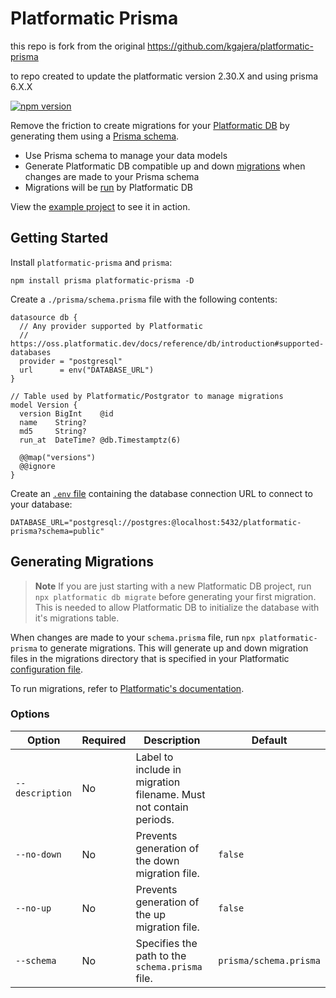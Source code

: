 # Platformatic Prisma

this repo is fork from the original https://github.com/kgajera/platformatic-prisma

to repo created to update the platformatic version 2.30.X and using prisma 6.X.X

[![npm version](https://badge.fury.io/js/platformaticdb-prisma.svg)](https://www.npmjs.com/package/platformaticdb-prisma)

Remove the friction to create migrations for your [Platformatic DB](https://oss.platformatic.dev/docs/reference/db/introduction) by generating them using a [Prisma schema](https://www.prisma.io/docs/concepts/components/prisma-schema).

- Use Prisma schema to manage your data models
- Generate Platformatic DB compatible up and down [migrations](https://oss.platformatic.dev/docs/reference/db/migrations) when changes are made to your Prisma schema
- Migrations will be [run](https://oss.platformatic.dev/docs/reference/db/migrations#how-to-run-migrations) by Platformatic DB

View the [example project](./example) to see it in action.

## Getting Started

Install `platformatic-prisma` and `prisma`:

```
npm install prisma platformatic-prisma -D
```

Create a `./prisma/schema.prisma` file with the following contents:

```prisma
datasource db {
  // Any provider supported by Platformatic
  // https://oss.platformatic.dev/docs/reference/db/introduction#supported-databases
  provider = "postgresql"
  url      = env("DATABASE_URL")
}

// Table used by Platformatic/Postgrator to manage migrations
model Version {
  version BigInt    @id
  name    String?
  md5     String?
  run_at  DateTime? @db.Timestamptz(6)

  @@map("versions")
  @@ignore
}
```

Create an [`.env` file](https://www.prisma.io/docs/guides/development-environment/environment-variables#using-env-files) containing the database connection URL to connect to your database:

```
DATABASE_URL="postgresql://postgres:@localhost:5432/platformatic-prisma?schema=public"
```

## Generating Migrations

> **Note**
> If you are just starting with a new Platformatic DB project, run `npx platformatic db migrate` before generating your first migration. This is needed to allow Platformatic DB to initialize the database with it's migrations table.

When changes are made to your `schema.prisma` file, run `npx platformatic-prisma` to generate migrations. This will generate up and down migration files in the migrations directory that is specified in your Platformatic [configuration file](https://oss.platformatic.dev/docs/reference/db/configuration#configuration-file).

To run migrations, refer to [Platformatic's documentation](https://oss.platformatic.dev/docs/reference/db/migrations).

### Options

| Option          | Required | Description                                                       | Default                |
| --------------- | -------- | ----------------------------------------------------------------- | ---------------------- |
| `--description` | No       | Label to include in migration filename. Must not contain periods. |                        |
| `--no-down`     | No       | Prevents generation of the down migration file.                   | `false`                |
| `--no-up`       | No       | Prevents generation of the up migration file.                     | `false`                |
| `--schema`      | No       | Specifies the path to the `schema.prisma` file.                   | `prisma/schema.prisma` |

